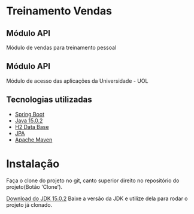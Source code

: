 # Treinamento Vendas

## Módulo API
Módulo de vendas para treinamento pessoal

## Módulo API
Módulo de acesso das aplicações da Universidade - UOL

## Tecnologias utilizadas

- [Spring Boot](https://spring.io/projects/spring-boot)
- [Java 15.0.2](https://www.java.com/pt-BR/)
- [H2 Data Base](https://www.h2database.com/html/main.html)
- [JPA](https://spring.io/guides/gs/accessing-data-jpa/)
- [Apache Maven](https://maven.apache.org/)

# Instalação
Faça o clone do projeto no git, canto superior direito no repositório do projeto(Botão 'Clone').

[Download do JDK 15.0.2](https://www.oracle.com/java/technologies/javase/jdk15-archive-downloads.html)
Baixe a versão da JDK e utilize dela para rodar o projeto já clonado.
